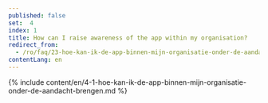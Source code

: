 ```yaml
---
published: false
set:  4
index: 1
title: How can I raise awareness of the app within my organisation?
redirect_from: 
  - /ro/faq/23-hoe-kan-ik-de-app-binnen-mijn-organisatie-onder-de-aandacht-brengen
contentLang: en
---
```

{% include content/en/4-1-hoe-kan-ik-de-app-binnen-mijn-organisatie-onder-de-aandacht-brengen.md %}
